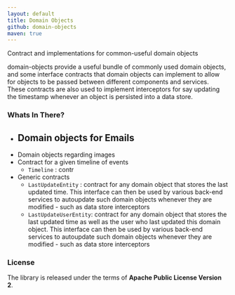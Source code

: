 ```yaml
---
layout: default
title: Domain Objects
github: domain-objects
maven: true
---
```


Contract and implementations for common-useful domain objects

domain-objects provide a useful bundle of commonly used domain objects, and some interface contracts that domain 
objects can implement to allow for objects to be passed between different components and services. These contracts 
are also used to implement interceptors for say updating the timestamp whenever an object is persisted into a data 
store.

### Whats In There?

- Domain objects for Emails
  - 
- Domain objects regarding images
- Contract for a given timeline of events
  - `Timeline` : contr
- Generic contracts
  - `LastUpdateEntity` : contract for any domain object that stores the last updated time. This interface can then
  be used by various back-end services to autoupdate such domain objects whenever they are modified - such as data
  store interceptors
  - `LastUpdateUserEntity`: contract for any domain object that stores the last updated time as well as the user who
  last updated this domain object. This interface can then   be used by various back-end services to autoupdate such 
  domain objects whenever they are modified - such as data store interceptors

### License

The library is released under the terms of **Apache Public License Version 2**.
